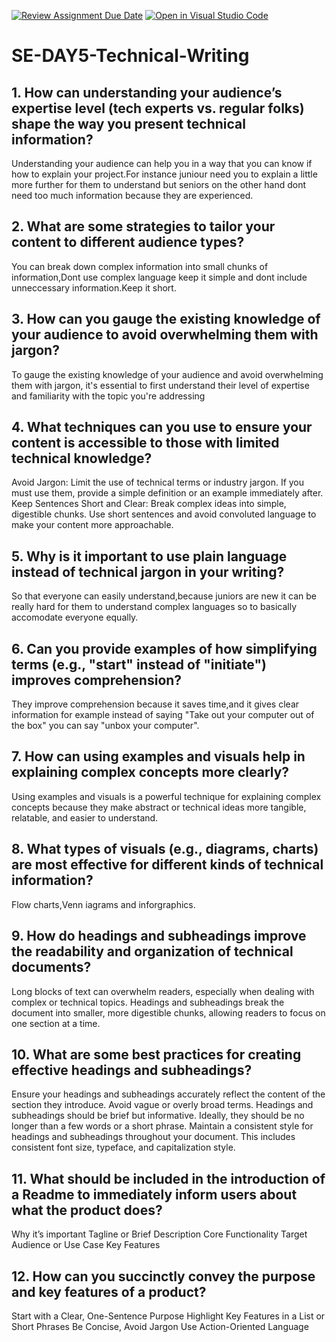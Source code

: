 [![Review Assignment Due Date](https://classroom.github.com/assets/deadline-readme-button-22041afd0340ce965d47ae6ef1cefeee28c7c493a6346c4f15d667ab976d596c.svg)](https://classroom.github.com/a/zsAR-pyY)
[![Open in Visual Studio Code](https://classroom.github.com/assets/open-in-vscode-2e0aaae1b6195c2367325f4f02e2d04e9abb55f0b24a779b69b11b9e10269abc.svg)](https://classroom.github.com/online_ide?assignment_repo_id=18670334&assignment_repo_type=AssignmentRepo)
# SE-DAY5-Technical-Writing
## 1. How can understanding your audience’s expertise level (tech experts vs. regular folks) shape the way you present technical information?
Understanding your audience can help you in a way that you can know if how to explain your project.For instance juniour need you to explain a little more further for them to understand but seniors on the other hand dont need too much information because they are experienced.

## 2. What are some strategies to tailor your content to different audience types?
You can break down complex information into small chunks of information,Dont use complex language keep it simple and dont include unneccessary information.Keep it short.

## 3. How can you gauge the existing knowledge of your audience to avoid overwhelming them with jargon?
To gauge the existing knowledge of your audience and avoid overwhelming them with jargon, it's essential to first understand their level of expertise and familiarity with the topic you're addressing

## 4. What techniques can you use to ensure your content is accessible to those with limited technical knowledge?
Avoid Jargon: Limit the use of technical terms or industry jargon. If you must use them, provide a simple definition or an example immediately after.
Keep Sentences Short and Clear: Break complex ideas into simple, digestible chunks. Use short sentences and avoid convoluted language to make your content more approachable.

## 5. Why is it important to use plain language instead of technical jargon in your writing?
So that everyone can easily understand,because juniors are new it can be really hard for them to understand complex languages so to basically accomodate everyone equally.

## 6. Can you provide examples of how simplifying terms (e.g., "start" instead of "initiate") improves comprehension?
They improve comprehension because it saves time,and it gives clear information for example instead of saying "Take out your computer out of the box" you can say "unbox your computer".

## 7. How can using examples and visuals help in explaining complex concepts more clearly?
Using examples and visuals is a powerful technique for explaining complex concepts because they make abstract or technical ideas more tangible, relatable, and easier to understand.

## 8. What types of visuals (e.g., diagrams, charts) are most effective for different kinds of technical information?
Flow charts,Venn iagrams and inforgraphics.

## 9. How do headings and subheadings improve the readability and organization of technical documents?
Long blocks of text can overwhelm readers, especially when dealing with complex or technical topics. Headings and subheadings break the document into smaller, more digestible chunks, allowing readers to focus on one section at a time.

## 10. What are some best practices for creating effective headings and subheadings?
Ensure your headings and subheadings accurately reflect the content of the section they introduce. Avoid vague or overly broad terms.
Headings and subheadings should be brief but informative. Ideally, they should be no longer than a few words or a short phrase.
Maintain a consistent style for headings and subheadings throughout your document. This includes consistent font size, typeface, and capitalization style.

## 11. What should be included in the introduction of a Readme to immediately inform users about what the product does?
Why it’s important
Tagline or Brief Description
Core Functionality
Target Audience or Use Case
 Key Features

## 12. How can you succinctly convey the purpose and key features of a product?
 Start with a Clear, One-Sentence Purpose
Highlight Key Features in a List or Short Phrases
Be Concise, Avoid Jargon
Use Action-Oriented Language
